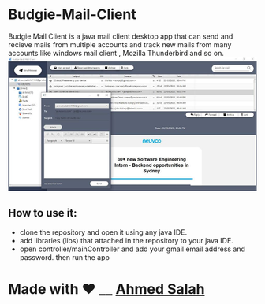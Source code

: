# Budgie-Mail-Client
Budgie Mail Client is a java mail client desktop app that can send and recieve mails from multiple accounts and track new mails from many accounts like windows mail client , Mozilla Thunderbird and so on.
![app](home.jpg)

## How to use it:
* clone the repository and open it using any java IDE.
* add libraries (libs) that attached in the repository to your java IDE.
* open controller/mainController and add your gmail email address and password.
then run the app 

# Made with :heart: __    <a href = "https://www.facebook.com/SWEAhmedSalah/">Ahmed Salah</a>
